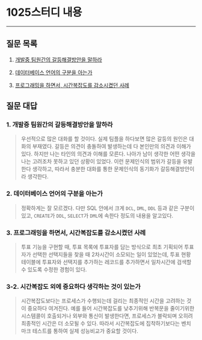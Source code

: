 # 1025스터디 내용

---

## 질문 목록

1. [개발중 팀원간의 갈등해결방안을 말하라](#1-개발중-팀원간의-갈등해결방안을-말하라)

2. [데이터베이스 언어의 구분을 아는가](#2-데이터베이스-언어의-구분을-아는가)

3. [프로그래밍을 하면서, 시간복잡도를 감소시켰던 사례](#3-프로그래밍을-하면서-시간복잡도를-감소시켰던-사례)

## 질문 대답

### 1. 개발중 팀원간의 갈등해결방안을 말하라

> 우선적으로 많은 대화를 할 것이다. 실제 팀플을 하다보면 많은 갈등의 원인은 대화의 부재였다. 갈등은 의견이 충돌하여 발생하는데 다 본인만의 의견과 이해가 있다. 하지만 나는 타인의 의견과 이해를 모른다. 나아가 남이 생각한 어떤 생각을 나는 고려조차 못하고 있던 상황이 있었다. 이런 문제인식의 범위가 갈등을 유발한다 생각하고, 따라서 충분한 대화를 통한 문제인식의 동기화가 갈등해결방안이라 생각한다.

### 2. 데이터베이스 언어의 구분을 아는가

> 정확하게는 잘 모르겠다. 다만 SQL 안에서 크게 `DCL`, `DML`, `DDL` 등과 같은 구분이 있고, `CREATE`가 `DDL`, `SELECT`가 `DML`에 속한다 정도의 내용을 알고있다.

### 3. 프로그래밍을 하면서, 시간복잡도를 감소시켰던 사례

> 투표 기능을 구현할 때, 투표 목록에 투표자를 담는 방식으로 최초 기획되어 투표자가 선택한 선택지들을 찾을 때 2차시간이 소모되는 일이 있었는데, 투표 현황 테이블에 투표자와 선택지를 추가하는 레코드를 추가하면서 일차시간에 검색할 수 있도록 수정한 경험이 있다.

### 3-2. 시간복잡도 외에 중요하다 생각하는 것이 있는가

> 시간복잡도보다는 프로세스가 수행되는데 걸리는 최종적인 시간을 고려하는 것이 중요하다 여겨진다.
> 예를 들어 시간복잡도를 낮추기위해 반복문을 줄이기위한 시스템콜이 호출되거나 외부와 통신이 발생한다면, 프로세스가 블락되며 오히려 최종적인 시간은 더 소모될 수 있다. 따라서 시간복잡도에 집착하기보다는 벤치마크 테스트를 통하여 실제 성능비교가 중요할 것이다.
